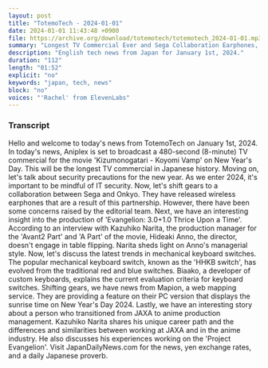 ```yaml
---
layout: post
title: "TotemoTech - 2024-01-01"
date: 2024-01-01 11:43:48 +0900
file: https://archive.org/download/totemotech/totemotech_2024-01-01.mp3
summary: "Longest TV Commercial Ever and Sega Collaboration Earphones, & more…"
description: "English tech news from Japan for January 1st, 2024."
duration: "112"
length: "01:52"
explicit: "no"
keywords: "japan, tech, news"
block: "no"
voices: "'Rachel' from ElevenLabs"
---
```


### Transcript

Hello and welcome to today's news from TotemoTech on January 1st, 2024. In today's news, Aniplex is set to broadcast a 480-second (8-minute) TV commercial for the movie 'Kizumonogatari - Koyomi Vamp' on New Year's Day. This will be the longest TV commercial in Japanese history. Moving on, let's talk about security precautions for the new year. As we enter 2024, it's important to be mindful of IT security. Now, let's shift gears to a collaboration between Sega and Onkyo. They have released wireless earphones that are a result of this partnership. However, there have been some concerns raised by the editorial team. Next, we have an interesting insight into the production of 'Evangelion: 3.0+1.0 Thrice Upon a Time'. According to an interview with Kazuhiko Narita, the production manager for the 'Avant2 Part' and 'A Part' of the movie, Hideaki Anno, the director, doesn't engage in table flipping. Narita sheds light on Anno's managerial style. Now, let's discuss the latest trends in mechanical keyboard switches. The popular mechanical keyboard switch, known as the 'HHKB switch', has evolved from the traditional red and blue switches. Biaako, a developer of custom keyboards, explains the current evaluation criteria for keyboard switches. Shifting gears, we have news from Mapion, a web mapping service. They are providing a feature on their PC version that displays the sunrise time on New Year's Day 2024. Lastly, we have an interesting story about a person who transitioned from JAXA to anime production management. Kazuhiko Narita shares his unique career path and the differences and similarities between working at JAXA and in the anime industry. He also discusses his experiences working on the 'Project Evangelion'.   Visit JapanDailyNews.com for the news, yen exchange rates, and a daily Japanese proverb.
